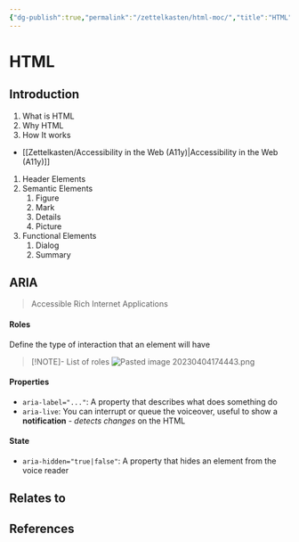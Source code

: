 ```yaml
---
{"dg-publish":true,"permalink":"/zettelkasten/html-moc/","title":"HTML","tags":["core/tech/web-development","status/todo"],"created":"2023-01-02T20:19:26.000+00:00"}
---
```



# HTML

## Introduction
1. What is HTML
2. Why HTML
3. How It works

- [[Zettelkasten/Accessibility in the Web (A11y)\|Accessibility in the Web (A11y)]]

1. Header Elements
2. Semantic Elements
	1. Figure
	2. Mark
	3. Details
	4. Picture
3. Functional Elements
	1. Dialog
	2. Summary

## ARIA
> Accessible Rich Internet Applications
#### Roles
Define the type of interaction that an element will have
> [!NOTE]- List of roles
> ![Pasted image 20230404174443.png](/img/user/Files/Pasted%20image%2020230404174443.png)

#### Properties
- `aria-label="..."`: A property that describes what does something do
- `aria-live`: You can interrupt or queue the voiceover, useful to show a **notification** - *detects changes* on the HTML
#### State
- `aria-hidden="true|false"`: A property that hides an element from the voice reader


## Relates to
## References